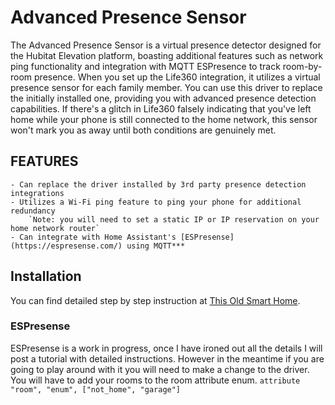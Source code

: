 # Advanced Presence Sensor
The Advanced Presence Sensor is a virtual presence detector designed for the Hubitat Elevation platform, boasting additional features such as network ping functionality and integration with MQTT ESPresence to track room-by-room presence. When you set up the Life360 integration, it utilizes a virtual presence sensor for each family member. You can use this driver to replace the initially installed one, providing you with advanced presence detection capabilities. If there's a glitch in Life360 falsely indicating that you've left home while your phone is still connected to the home network, this sensor won't mark you as away until both conditions are genuinely met.

## FEATURES
    - Can replace the driver installed by 3rd party presence detection integrations
    - Utilizes a Wi-Fi ping feature to ping your phone for additional redundancy
        `Note: you will need to set a static IP or IP reservation on your home network router`
    - Can integrate with Home Assistant's [ESPresense](https://espresense.com/) using MQTT***

## Installation
You can find detailed step by step instruction at [This Old Smart Home](https://thisoldsmarthome.com/automations/life360/?tab=hubitat).

### ESPresense
ESPresense is a work in progress, once I have ironed out all the details I will post a tutorial with detailed instructions. However in the meantime if you are going to play around with it you will need to make a change to the driver. You will have to add your rooms to the room attribute enum.
`attribute "room", "enum", ["not_home", "garage"]`
